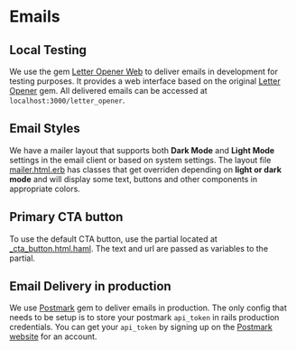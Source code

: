 # Emails

## Local Testing

We use the gem [Letter Opener Web](https://github.com/fgrehm/letter_opener_web) to deliver emails in development for testing purposes. It provides a web interface based on the original [Letter Opener](https://github.com/ryanb/letter_opener) gem. All delivered emails can be accessed at `localhost:3000/letter_opener`.

## Email Styles

We have a mailer layout that supports both **Dark Mode** and **Light Mode** settings in the email client or based on system settings. The layout file [mailer.html.erb](../app/views/layouts/mailer.html.erb) has classes that get overriden depending on **light or dark mode** and will display some text, buttons and other components in appropriate colors.

## Primary CTA button

To use the default CTA button, use the partial located at [\_cta_button.html.haml](../app/views/layouts/mailer/_cta_button.html.haml). The text and url are passed as variables to the partial.

## Email Delivery in production

We use [Postmark](https://github.com/ActiveCampaign/postmark-rails) gem to deliver emails in production. The only config that needs to be setup is to store your postmark `api_token` in rails production credentials. You can get your `api_token` by signing up on the [Postmark website](https://postmarkapp.com/) for an account.

